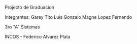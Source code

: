 Projecto de Graduacion

Integrantes: Garey Tito Luis Gonzalo
             Magne Lopez Fernando

3ro "A" Sistemas

INCOS - Federico Alvarez Plata
